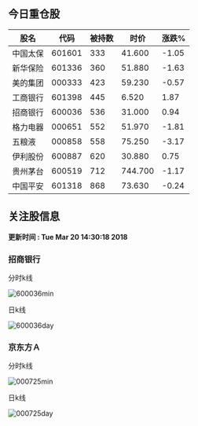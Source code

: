 
## 今日重仓股 

|股名|代码|被持数|时价|涨跌%|
|---|---|---|---|---|
|中国太保|601601|333|41.600|-1.05|
|新华保险|601336|360|51.880|-1.63|
|美的集团|000333|423|59.230|-0.57|
|工商银行|601398|445|6.520|1.87|
|招商银行|600036|536|31.000|0.94|
|格力电器|000651|552|51.970|-1.81|
|五粮液|000858|558|75.250|-3.17|
|伊利股份|600887|620|30.880|0.75|
|贵州茅台|600519|712|744.700|-1.17|
|中国平安|601318|868|73.630|-0.24|

## 关注股信息
**更新时间 : Tue Mar 20 14:30:18 2018**
### 招商银行 
分时k线

![600036min](http://image.sinajs.cn/newchart/min/n/sh600036.gif)

日k线

![600036day](http://image.sinajs.cn/newchart/daily/n/sh600036.gif)

### 京东方Ａ 
分时k线

![000725min](http://image.sinajs.cn/newchart/min/n/sz000725.gif)

日k线

![000725day](http://image.sinajs.cn/newchart/daily/n/sz000725.gif)
